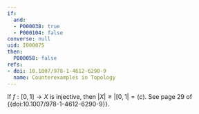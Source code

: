 ```yaml
---
if:
  and:
  - P000038: true
  - P000104: false
converse: null
uid: I000075
then:
  P000058: false
refs:
- doi: 10.1007/978-1-4612-6290-9
  name: Counterexamples in Topology
---
```

If $f:[0,1] \rightarrow X$ is injective, then $|X| \geq |[0,1| = \mathfrak(c)$.
See page 29 of {{doi:10.1007/978-1-4612-6290-9}}.
